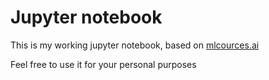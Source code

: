# Jupyter notebook

This is my working jupyter notebook, based on [mlcources.ai](https://github.com/Yorko/mlcourse.ai)

Feel free to use it for your personal purposes
